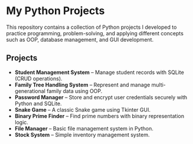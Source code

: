 # My Python Projects

This repository contains a collection of Python projects I developed to practice programming, problem-solving, and applying different concepts such as OOP, database management, and GUI development.

## Projects
- **Student Management System** – Manage student records with SQLite (CRUD operations).
- **Family Tree Handling System** – Represent and manage multi-generational family data using OOP.
- **Password Manager** – Store and encrypt user credentials securely with Python and SQLite.
- **Snake Game** – A classic Snake game using Tkinter GUI.
- **Binary Prime Finder** – Find prime numbers with binary representation logic.
- **File Manager** – Basic file management system in Python.
- **Stock System** – Simple inventory management system.
